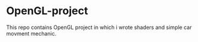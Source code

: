 # OpenGL-project
This repo contains OpenGL project in which i wrote shaders and simple car movment mechanic.
